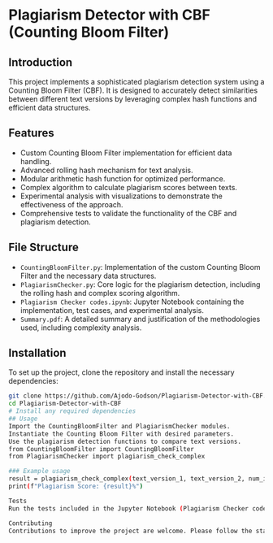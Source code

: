 # Plagiarism Detector with CBF (Counting Bloom Filter)

## Introduction
This project implements a sophisticated plagiarism detection system using a Counting Bloom Filter (CBF). It is designed to accurately detect similarities between different text versions by leveraging complex hash functions and efficient data structures.

## Features
- Custom Counting Bloom Filter implementation for efficient data handling.
- Advanced rolling hash mechanism for text analysis.
- Modular arithmetic hash function for optimized performance.
- Complex algorithm to calculate plagiarism scores between texts.
- Experimental analysis with visualizations to demonstrate the effectiveness of the approach.
- Comprehensive tests to validate the functionality of the CBF and plagiarism detection.

## File Structure
- `CountingBloomFilter.py`: Implementation of the custom Counting Bloom Filter and the necessary data structures.
- `PlagiarismChecker.py`: Core logic for the plagiarism detection, including the rolling hash and complex scoring algorithm.
- `Plagiarism Checker codes.ipynb`: Jupyter Notebook containing the implementation, test cases, and experimental analysis.
- `Summary.pdf`: A detailed summary and justification of the methodologies used, including complexity analysis.

## Installation
To set up the project, clone the repository and install the necessary dependencies:
```bash
git clone https://github.com/Ajodo-Godson/Plagiarism-Detector-with-CBF.git
cd Plagiarism-Detector-with-CBF
# Install any required dependencies
## Usage
Import the CountingBloomFilter and PlagiarismChecker modules.
Instantiate the Counting Bloom Filter with desired parameters.
Use the plagiarism detection functions to compare text versions.
from CountingBloomFilter import CountingBloomFilter
from PlagiarismChecker import plagiarism_check_complex

### Example usage
result = plagiarism_check_complex(text_version_1, text_version_2, num_items, false_positive_rate)
print(f"Plagiarism Score: {result}%")

Tests
Run the tests included in the Jupyter Notebook (Plagiarism Checker codes.ipynb) to validate the implementation.

Contributing
Contributions to improve the project are welcome. Please follow the standard fork, branch, and pull request workflow.

